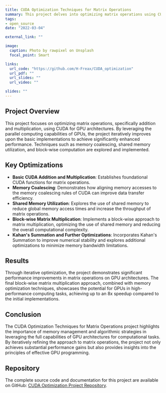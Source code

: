 ```yaml
---
title: CUDA Optimization Techniques for Matrix Operations
summary: This project delves into optimizing matrix operations using CUDA, demonstrating iterative improvements in addition and multiplication algorithms to enhance performance on GPU architectures.
tags:
- open_source
date: "2022-03-04"

external_link: ""

image:
  caption: Photo by rawpixel on Unsplash
  focal_point: Smart

links:
  url_code: "https://github.com/H-Freax/CUDA_optimization"
  url_pdf: ""
  url_slides: ""
  url_video: ""

slides: ""
---
```


## Project Overview

This project focuses on optimizing matrix operations, specifically addition and multiplication, using CUDA for GPU architectures. By leveraging the parallel computing capabilities of GPUs, the project iteratively improves upon the basic implementations to achieve significantly enhanced performance. Techniques such as memory coalescing, shared memory utilization, and block-wise computation are explored and implemented.

## Key Optimizations

- **Basic CUDA Addition and Multiplication**: Establishes foundational CUDA functions for matrix operations.
- **Memory Coalescing**: Demonstrates how aligning memory accesses to the memory coalescing rules of CUDA can improve data transfer efficiency.
- **Shared Memory Utilization**: Explores the use of shared memory to reduce global memory access times and increase the throughput of matrix operations.
- **Block-wise Matrix Multiplication**: Implements a block-wise approach to matrix multiplication, optimizing the use of shared memory and reducing the overall computational complexity.
- **Kahan's Summation and Further Optimizations**: Incorporates Kahan's Summation to improve numerical stability and explores additional optimizations to minimize memory bandwidth limitations.

## Results

Through iterative optimization, the project demonstrates significant performance improvements in matrix operations on GPU architectures. The final block-wise matrix multiplication approach, combined with memory optimization techniques, showcases the potential for GPUs in high-performance computing tasks, achieving up to an 8x speedup compared to the initial implementations.

## Conclusion

The CUDA Optimization Techniques for Matrix Operations project highlights the importance of memory management and algorithmic strategies in leveraging the full capabilities of GPU architectures for computational tasks. By iteratively refining the approach to matrix operations, the project not only achieves substantial performance gains but also provides insights into the principles of effective GPU programming.

## Repository

The complete source code and documentation for this project are available on GitHub: [CUDA Optimization Project Repository](https://github.com/H-Freax/CUDA_optimization).
